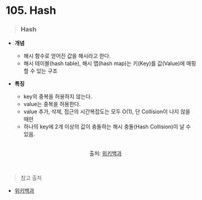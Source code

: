 # 105. Hash

> ### Hash
* **개념**
    - 해시 함수로 얻어진 값을 해시라고 한다.
    - 해시 테이블(hash table), 해시 맵(hash map)는 키(Key)를 값(Value)에 매핑할 수 있는 구조

* **특징**
    - key의 중복을 허용하지 않는다.
    - value는 중복을 허용한다.
    - value 추가, 삭제, 접근의 시간복잡도는 모두 O(1), 단 Collision이 나지 않을 때만
    - 하나의 key에 2개 이상의 값이 충돌하는 해시 충돌(Hash Collision)이 날 수 있음.
    
    <br>

    <p align= center>
    <src img= "https://upload.wikimedia.org/wikipedia/commons/thumb/5/58/Hash_table_4_1_1_0_0_1_0_LL.svg/480px-Hash_table_4_1_1_0_0_1_0_LL.svg.png" weight = "450" heigth = "300"></p>

    <p align= center>출처: <a href = "https://ko.wikipedia.org/wiki/%ED%95%B4%EC%8B%9C_%ED%95%A8%EC%88%98">위키백과</a><p>

    <br>

> 참고 출처
- [위키백과](https://ko.wikipedia.org/wiki/%ED%95%B4%EC%8B%9C_%ED%95%A8%EC%88%98)